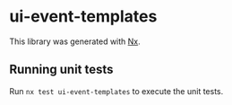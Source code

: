 # ui-event-templates

This library was generated with [Nx](https://nx.dev).

## Running unit tests

Run `nx test ui-event-templates` to execute the unit tests.

